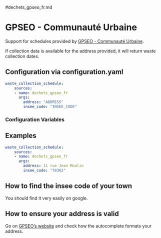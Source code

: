 #dechets_gpseo_fr.md
# GPSEO - Communauté Urbaine

Support for schedules provided by [GPSEO - Communauté Urbaine](https://dechets.gpseo.fr/).

If collection data is available for the address provided, it will return waste collection dates.

## Configuration via configuration.yaml

```yaml
waste_collection_schedule:
    sources:
    - name: dechets_gpseo_fr
      args:
        address: "ADDRESS"
        insee_code: "INSEE_CODE"
```

### Configuration Variables

## Examples

```yaml
waste_collection_schedule:
    sources:
    - name: dechets_gpseo_fr
      args:
        address: 11 rue Jean Moulin
        insee_code: "78362"
```

## How to find the insee code of your town

You should find it very easily on google.

## How to ensure your address is valid

Go on [GPSEO’s website](https://dechets.gpseo.fr/) and check how the autocomplete formats your address.
